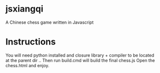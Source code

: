 jsxiangqi
=========

A Chinese chess game written in Javascript

Instructions
============
You will need python installed and closure library + compiler to be located at the parent dir ..
Then run build.cmd will build the final chess.js
Open the chess.html and enjoy.


